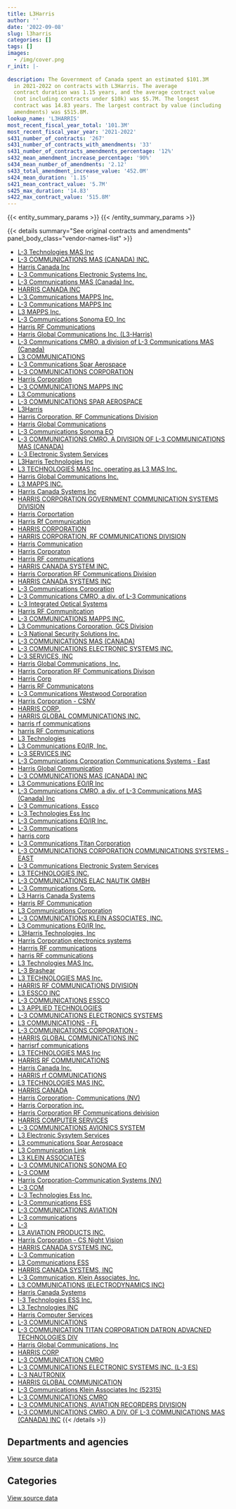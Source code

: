 ```yaml
---
title: L3Harris
author: ''
date: '2022-09-08'
slug: l3harris
categories: []
tags: []
images:
  - /img/cover.png
r_init: |-
  
description: The Government of Canada spent an estimated $101.3M
  in 2021-2022 on contracts with L3Harris. The average
  contract duration was 1.15 years, and the average contract value
  (not including contracts under $10k) was $5.7M. The longest
  contract was 14.83 years. The largest contract by value (including
  amendments) was $515.8M.
lookup_name: 'L3HARRIS'
most_recent_fiscal_year_total: '101.3M'
most_recent_fiscal_year_year: '2021-2022'
s431_number_of_contracts: '267'
s431_number_of_contracts_with_amendments: '33'
s431_number_of_contracts_amendments_percentage: '12%'
s432_mean_amendment_increase_percentage: '90%'
s434_mean_number_of_amendments: '2.12'
s433_total_amendment_increase_value: '452.0M'
s424_mean_duration: '1.15'
s421_mean_contract_value: '5.7M'
s425_max_duration: '14.83'
s422_max_contract_value: '515.8M'
---
```


<script src="/rmarkdown-libs/htmlwidgets/htmlwidgets.js"></script>
<link href="/rmarkdown-libs/datatables-css/datatables-crosstalk.css" rel="stylesheet" />
<script src="/rmarkdown-libs/datatables-binding/datatables.js"></script>
<script src="/rmarkdown-libs/jquery/jquery-3.6.0.min.js"></script>
<link href="/rmarkdown-libs/dt-core-bootstrap/css/dataTables.bootstrap.min.css" rel="stylesheet" />
<link href="/rmarkdown-libs/dt-core-bootstrap/css/dataTables.bootstrap.extra.css" rel="stylesheet" />
<script src="/rmarkdown-libs/dt-core-bootstrap/js/jquery.dataTables.min.js"></script>
<script src="/rmarkdown-libs/dt-core-bootstrap/js/dataTables.bootstrap.min.js"></script>
<link href="/rmarkdown-libs/crosstalk/css/crosstalk.min.css" rel="stylesheet" />
<script src="/rmarkdown-libs/crosstalk/js/crosstalk.min.js"></script>
<script src="/rmarkdown-libs/htmlwidgets/htmlwidgets.js"></script>
<link href="/rmarkdown-libs/datatables-css/datatables-crosstalk.css" rel="stylesheet" />
<script src="/rmarkdown-libs/datatables-binding/datatables.js"></script>
<script src="/rmarkdown-libs/jquery/jquery-3.6.0.min.js"></script>
<link href="/rmarkdown-libs/dt-core-bootstrap/css/dataTables.bootstrap.min.css" rel="stylesheet" />
<link href="/rmarkdown-libs/dt-core-bootstrap/css/dataTables.bootstrap.extra.css" rel="stylesheet" />
<script src="/rmarkdown-libs/dt-core-bootstrap/js/jquery.dataTables.min.js"></script>
<script src="/rmarkdown-libs/dt-core-bootstrap/js/dataTables.bootstrap.min.js"></script>
<link href="/rmarkdown-libs/crosstalk/css/crosstalk.min.css" rel="stylesheet" />
<script src="/rmarkdown-libs/crosstalk/js/crosstalk.min.js"></script>

{{< entity_summary_params >}}
{{< /entity_summary_params >}}

{{< details summary="See original contracts and amendments" panel_body_class="vendor-names-list" >}}
- [L-3 Technologies MAS Inc](https://search.open.canada.ca/en/ct/?sort=contract_value_f%20desc&page=1&search_text=%22L-3%20Technologies%20MAS%20Inc%22)
- [L-3 COMMUNICATIONS MAS (CANADA) INC.](https://search.open.canada.ca/en/ct/?sort=contract_value_f%20desc&page=1&search_text=%22L-3%20COMMUNICATIONS%20MAS%20%28CANADA%29%20INC.%22)
- [Harris Canada Inc](https://search.open.canada.ca/en/ct/?sort=contract_value_f%20desc&page=1&search_text=%22Harris%20Canada%20Inc%22)
- [L-3 Communications Electronic Systems Inc.](https://search.open.canada.ca/en/ct/?sort=contract_value_f%20desc&page=1&search_text=%22L-3%20Communications%20Electronic%20Systems%20Inc.%22)
- [L-3 Communications MAS (Canada) Inc.](https://search.open.canada.ca/en/ct/?sort=contract_value_f%20desc&page=1&search_text=%22L-3%20Communications%20MAS%20%28Canada%29%20Inc.%22)
- [HARRIS CANADA INC](https://search.open.canada.ca/en/ct/?sort=contract_value_f%20desc&page=1&search_text=%22HARRIS%20CANADA%20INC%22)
- [L-3 Communications MAPPS Inc.](https://search.open.canada.ca/en/ct/?sort=contract_value_f%20desc&page=1&search_text=%22L-3%20Communications%20MAPPS%20Inc.%22)
- [L-3 Communications MAPPS Inc](https://search.open.canada.ca/en/ct/?sort=contract_value_f%20desc&page=1&search_text=%22L-3%20Communications%20MAPPS%20Inc%22)
- [L3 MAPPS Inc.](https://search.open.canada.ca/en/ct/?sort=contract_value_f%20desc&page=1&search_text=%22L3%20MAPPS%20Inc.%22)
- [L-3 Communications Sonoma EO, Inc](https://search.open.canada.ca/en/ct/?sort=contract_value_f%20desc&page=1&search_text=%22L-3%20Communications%20Sonoma%20EO%2c%20Inc%22)
- [Harris RF Communications](https://search.open.canada.ca/en/ct/?sort=contract_value_f%20desc&page=1&search_text=%22Harris%20RF%20Communications%22)
- [Harris Global Communications Inc. (L3-Harris)](https://search.open.canada.ca/en/ct/?sort=contract_value_f%20desc&page=1&search_text=%22Harris%20Global%20Communications%20Inc.%20%28L3-Harris%29%22)
- [L-3 Communications CMRO, a division of L-3 Communications MAS (Canada)](https://search.open.canada.ca/en/ct/?sort=contract_value_f%20desc&page=1&search_text=%22L-3%20Communications%20CMRO%2c%20a%20division%20of%20L-3%20Communications%20MAS%20%28Canada%29%22)
- [L3 COMMUNICATIONS](https://search.open.canada.ca/en/ct/?sort=contract_value_f%20desc&page=1&search_text=%22L3%20COMMUNICATIONS%22)
- [L-3 Communications Spar Aerospace](https://search.open.canada.ca/en/ct/?sort=contract_value_f%20desc&page=1&search_text=%22L-3%20Communications%20Spar%20Aerospace%22)
- [L-3 COMMUNICATIONS CORPORATION](https://search.open.canada.ca/en/ct/?sort=contract_value_f%20desc&page=1&search_text=%22L-3%20COMMUNICATIONS%20CORPORATION%22)
- [Harris Corporation](https://search.open.canada.ca/en/ct/?sort=contract_value_f%20desc&page=1&search_text=%22Harris%20Corporation%22)
- [L-3 COMMUNICATIONS MAPPS INC](https://search.open.canada.ca/en/ct/?sort=contract_value_f%20desc&page=1&search_text=%22L-3%20COMMUNICATIONS%20MAPPS%20INC%22)
- [L3 Communications](https://search.open.canada.ca/en/ct/?sort=contract_value_f%20desc&page=1&search_text=%22L3%20Communications%22)
- [L-3 COMMUNICATIONS SPAR AEROSPACE](https://search.open.canada.ca/en/ct/?sort=contract_value_f%20desc&page=1&search_text=%22L-3%20COMMUNICATIONS%20SPAR%20AEROSPACE%22)
- [L3Harris](https://search.open.canada.ca/en/ct/?sort=contract_value_f%20desc&page=1&search_text=%22L3Harris%22)
- [Harris Corporation, RF Communications Division](https://search.open.canada.ca/en/ct/?sort=contract_value_f%20desc&page=1&search_text=%22Harris%20Corporation%2c%20RF%20Communications%20Division%22)
- [Harris Global Communications](https://search.open.canada.ca/en/ct/?sort=contract_value_f%20desc&page=1&search_text=%22Harris%20Global%20Communications%22)
- [L-3 Communications Sonoma EO](https://search.open.canada.ca/en/ct/?sort=contract_value_f%20desc&page=1&search_text=%22L-3%20Communications%20Sonoma%20EO%22)
- [L-3 COMMUNICATIONS CMRO, A DIVISION OF L-3 COMMUNICATIONS MAS (CANADA)](https://search.open.canada.ca/en/ct/?sort=contract_value_f%20desc&page=1&search_text=%22L-3%20COMMUNICATIONS%20CMRO%2c%20A%20DIVISION%20OF%20L-3%20COMMUNICATIONS%20MAS%20%28CANADA%29%22)
- [L-3 Electronic System Services](https://search.open.canada.ca/en/ct/?sort=contract_value_f%20desc&page=1&search_text=%22L-3%20Electronic%20System%20Services%22)
- [L3Harris Technologies Inc](https://search.open.canada.ca/en/ct/?sort=contract_value_f%20desc&page=1&search_text=%22L3Harris%20Technologies%20Inc%22)
- [L3 TECHNOLOGIES MAS Inc. operating as L3 MAS Inc.](https://search.open.canada.ca/en/ct/?sort=contract_value_f%20desc&page=1&search_text=%22L3%20TECHNOLOGIES%20MAS%20Inc.%20operating%20as%20L3%20MAS%20Inc.%22)
- [Harris Global Communications Inc.](https://search.open.canada.ca/en/ct/?sort=contract_value_f%20desc&page=1&search_text=%22Harris%20Global%20Communications%20Inc.%22)
- [L3 MAPPS INC.](https://search.open.canada.ca/en/ct/?sort=contract_value_f%20desc&page=1&search_text=%22L3%20MAPPS%20INC.%22)
- [Harris Canada Systems Inc](https://search.open.canada.ca/en/ct/?sort=contract_value_f%20desc&page=1&search_text=%22Harris%20Canada%20Systems%20Inc%22)
- [HARRIS CORPORATION GOVERNMENT COMMUNICATION SYSTEMS DIVISION](https://search.open.canada.ca/en/ct/?sort=contract_value_f%20desc&page=1&search_text=%22HARRIS%20CORPORATION%20GOVERNMENT%20COMMUNICATION%20SYSTEMS%20DIVISION%22)
- [Harris Corportation](https://search.open.canada.ca/en/ct/?sort=contract_value_f%20desc&page=1&search_text=%22Harris%20Corportation%22)
- [Harris Rf Communication](https://search.open.canada.ca/en/ct/?sort=contract_value_f%20desc&page=1&search_text=%22Harris%20Rf%20Communication%22)
- [HARRIS CORPORATION](https://search.open.canada.ca/en/ct/?sort=contract_value_f%20desc&page=1&search_text=%22HARRIS%20CORPORATION%22)
- [HARRIS CORPORATION, RF COMMUNICATIONS DIVISION](https://search.open.canada.ca/en/ct/?sort=contract_value_f%20desc&page=1&search_text=%22HARRIS%20CORPORATION%2c%20RF%20COMMUNICATIONS%20DIVISION%22)
- [Harris Communication](https://search.open.canada.ca/en/ct/?sort=contract_value_f%20desc&page=1&search_text=%22Harris%20Communication%22)
- [Harris Corporaton](https://search.open.canada.ca/en/ct/?sort=contract_value_f%20desc&page=1&search_text=%22Harris%20Corporaton%22)
- [Harris RF communications](https://search.open.canada.ca/en/ct/?sort=contract_value_f%20desc&page=1&search_text=%22Harris%20RF%20communications%22)
- [HARRIS CANADA SYSTEM INC.](https://search.open.canada.ca/en/ct/?sort=contract_value_f%20desc&page=1&search_text=%22HARRIS%20CANADA%20SYSTEM%20INC.%22)
- [Harris Corporation RF Communications Division](https://search.open.canada.ca/en/ct/?sort=contract_value_f%20desc&page=1&search_text=%22Harris%20Corporation%20RF%20Communications%20Division%22)
- [HARRIS CANADA SYSTEMS INC](https://search.open.canada.ca/en/ct/?sort=contract_value_f%20desc&page=1&search_text=%22HARRIS%20CANADA%20SYSTEMS%20INC%22)
- [L-3 Communications Corporation](https://search.open.canada.ca/en/ct/?sort=contract_value_f%20desc&page=1&search_text=%22L-3%20Communications%20Corporation%22)
- [L-3 Communications CMRO, a div. of L-3 Communications](https://search.open.canada.ca/en/ct/?sort=contract_value_f%20desc&page=1&search_text=%22L-3%20Communications%20CMRO%2c%20a%20div.%20of%20L-3%20Communications%22)
- [L-3 Integrated Optical Systems](https://search.open.canada.ca/en/ct/?sort=contract_value_f%20desc&page=1&search_text=%22L-3%20Integrated%20Optical%20Systems%22)
- [Harris RF Communitcation](https://search.open.canada.ca/en/ct/?sort=contract_value_f%20desc&page=1&search_text=%22Harris%20RF%20Communitcation%22)
- [L-3 COMMUNICATIONS MAPPS INC.](https://search.open.canada.ca/en/ct/?sort=contract_value_f%20desc&page=1&search_text=%22L-3%20COMMUNICATIONS%20MAPPS%20INC.%22)
- [L3 Communications Corporation, GCS Division](https://search.open.canada.ca/en/ct/?sort=contract_value_f%20desc&page=1&search_text=%22L3%20Communications%20Corporation%2c%20GCS%20Division%22)
- [L-3 National Security Solutions Inc.](https://search.open.canada.ca/en/ct/?sort=contract_value_f%20desc&page=1&search_text=%22L-3%20National%20Security%20Solutions%20Inc.%22)
- [L-3 COMMUNICATIONS MAS (CANADA)](https://search.open.canada.ca/en/ct/?sort=contract_value_f%20desc&page=1&search_text=%22L-3%20COMMUNICATIONS%20MAS%20%28CANADA%29%22)
- [L-3 COMMUNICATIONS ELECTRONIC SYSTEMS INC.](https://search.open.canada.ca/en/ct/?sort=contract_value_f%20desc&page=1&search_text=%22L-3%20COMMUNICATIONS%20ELECTRONIC%20SYSTEMS%20INC.%22)
- [L-3 SERVICES, INC](https://search.open.canada.ca/en/ct/?sort=contract_value_f%20desc&page=1&search_text=%22L-3%20SERVICES%2c%20INC%22)
- [Harris Global Communications, Inc.](https://search.open.canada.ca/en/ct/?sort=contract_value_f%20desc&page=1&search_text=%22Harris%20Global%20Communications%2c%20Inc.%22)
- [Harris Corporation RF Communications Divison](https://search.open.canada.ca/en/ct/?sort=contract_value_f%20desc&page=1&search_text=%22Harris%20Corporation%20RF%20Communications%20Divison%22)
- [Harris Corp](https://search.open.canada.ca/en/ct/?sort=contract_value_f%20desc&page=1&search_text=%22Harris%20Corp%22)
- [Harris RF Communicatons](https://search.open.canada.ca/en/ct/?sort=contract_value_f%20desc&page=1&search_text=%22Harris%20RF%20Communicatons%22)
- [L-3 Communications Westwood Corporation](https://search.open.canada.ca/en/ct/?sort=contract_value_f%20desc&page=1&search_text=%22L-3%20Communications%20Westwood%20Corporation%22)
- [Harris Corporation - CSNV](https://search.open.canada.ca/en/ct/?sort=contract_value_f%20desc&page=1&search_text=%22Harris%20Corporation%20-%20CSNV%22)
- [HARRIS CORP.](https://search.open.canada.ca/en/ct/?sort=contract_value_f%20desc&page=1&search_text=%22HARRIS%20CORP.%22)
- [HARRIS GLOBAL COMMUNICATIONS INC.](https://search.open.canada.ca/en/ct/?sort=contract_value_f%20desc&page=1&search_text=%22HARRIS%20GLOBAL%20COMMUNICATIONS%20INC.%22)
- [harris rf communications](https://search.open.canada.ca/en/ct/?sort=contract_value_f%20desc&page=1&search_text=%22harris%20rf%20communications%22)
- [harris RF Communications](https://search.open.canada.ca/en/ct/?sort=contract_value_f%20desc&page=1&search_text=%22harris%20RF%20Communications%22)
- [L3 Technologies](https://search.open.canada.ca/en/ct/?sort=contract_value_f%20desc&page=1&search_text=%22L3%20Technologies%22)
- [L3 Communications EO/IR, Inc.](https://search.open.canada.ca/en/ct/?sort=contract_value_f%20desc&page=1&search_text=%22L3%20Communications%20EO%2fIR%2c%20Inc.%22)
- [L-3 SERVICES INC](https://search.open.canada.ca/en/ct/?sort=contract_value_f%20desc&page=1&search_text=%22L-3%20SERVICES%20INC%22)
- [L-3 Communications Corporation Communications Systems - East](https://search.open.canada.ca/en/ct/?sort=contract_value_f%20desc&page=1&search_text=%22L-3%20Communications%20Corporation%20Communications%20Systems%20-%20East%22)
- [Harris Global Communication](https://search.open.canada.ca/en/ct/?sort=contract_value_f%20desc&page=1&search_text=%22Harris%20Global%20Communication%22)
- [L-3 COMMUNICATIONS MAS (CANADA) INC](https://search.open.canada.ca/en/ct/?sort=contract_value_f%20desc&page=1&search_text=%22L-3%20COMMUNICATIONS%20MAS%20%28CANADA%29%20INC%22)
- [L3 Communications EO/IR Inc](https://search.open.canada.ca/en/ct/?sort=contract_value_f%20desc&page=1&search_text=%22L3%20Communications%20EO%2fIR%20Inc%22)
- [L-3 Communications CMRO, a div. of L-3 Communications MAS (Canada) Inc](https://search.open.canada.ca/en/ct/?sort=contract_value_f%20desc&page=1&search_text=%22L-3%20Communications%20CMRO%2c%20a%20div.%20of%20L-3%20Communications%20MAS%20%28Canada%29%20Inc%22)
- [L-3 Communications, Essco](https://search.open.canada.ca/en/ct/?sort=contract_value_f%20desc&page=1&search_text=%22L-3%20Communications%2c%20Essco%22)
- [L-3 Technologies Ess Inc](https://search.open.canada.ca/en/ct/?sort=contract_value_f%20desc&page=1&search_text=%22L-3%20Technologies%20Ess%20Inc%22)
- [L-3 Communications EO/IR Inc.](https://search.open.canada.ca/en/ct/?sort=contract_value_f%20desc&page=1&search_text=%22L-3%20Communications%20EO%2fIR%20Inc.%22)
- [L-3 Communications](https://search.open.canada.ca/en/ct/?sort=contract_value_f%20desc&page=1&search_text=%22L-3%20Communications%22)
- [harris corp](https://search.open.canada.ca/en/ct/?sort=contract_value_f%20desc&page=1&search_text=%22harris%20corp%22)
- [L-3 Communications Titan Corporation](https://search.open.canada.ca/en/ct/?sort=contract_value_f%20desc&page=1&search_text=%22L-3%20Communications%20Titan%20Corporation%22)
- [L-3 COMMUNICATIONS CORPORATION COMMUNICATIONS SYSTEMS - EAST](https://search.open.canada.ca/en/ct/?sort=contract_value_f%20desc&page=1&search_text=%22L-3%20COMMUNICATIONS%20CORPORATION%20COMMUNICATIONS%20SYSTEMS%20-%20EAST%22)
- [L-3 Communications Electronic System Services](https://search.open.canada.ca/en/ct/?sort=contract_value_f%20desc&page=1&search_text=%22L-3%20Communications%20Electronic%20System%20Services%22)
- [L3 TECHNOLOGIES INC.](https://search.open.canada.ca/en/ct/?sort=contract_value_f%20desc&page=1&search_text=%22L3%20TECHNOLOGIES%20INC.%22)
- [L-3 COMMUNICATIONS ELAC NAUTIK GMBH](https://search.open.canada.ca/en/ct/?sort=contract_value_f%20desc&page=1&search_text=%22L-3%20COMMUNICATIONS%20ELAC%20NAUTIK%20GMBH%22)
- [L-3 Communications Corp.](https://search.open.canada.ca/en/ct/?sort=contract_value_f%20desc&page=1&search_text=%22L-3%20Communications%20Corp.%22)
- [L3 Harris Canada Systems](https://search.open.canada.ca/en/ct/?sort=contract_value_f%20desc&page=1&search_text=%22L3%20Harris%20Canada%20Systems%22)
- [Harris RF Communication](https://search.open.canada.ca/en/ct/?sort=contract_value_f%20desc&page=1&search_text=%22Harris%20RF%20Communication%22)
- [L3 Communications Corporation](https://search.open.canada.ca/en/ct/?sort=contract_value_f%20desc&page=1&search_text=%22L3%20Communications%20Corporation%22)
- [L-3 COMMUNICATIONS KLEIN ASSOCIATES, INC.](https://search.open.canada.ca/en/ct/?sort=contract_value_f%20desc&page=1&search_text=%22L-3%20COMMUNICATIONS%20KLEIN%20ASSOCIATES%2c%20INC.%22)
- [L3 Communications EO/IR Inc.](https://search.open.canada.ca/en/ct/?sort=contract_value_f%20desc&page=1&search_text=%22L3%20Communications%20EO%2fIR%20Inc.%22)
- [L3Harris Technologies, Inc](https://search.open.canada.ca/en/ct/?sort=contract_value_f%20desc&page=1&search_text=%22L3Harris%20Technologies%2c%20Inc%22)
- [Harris Corporation electronics systems](https://search.open.canada.ca/en/ct/?sort=contract_value_f%20desc&page=1&search_text=%22Harris%20Corporation%20electronics%20systems%22)
- [Harrris RF communications](https://search.open.canada.ca/en/ct/?sort=contract_value_f%20desc&page=1&search_text=%22Harrris%20RF%20communications%22)
- [harris RF communications](https://search.open.canada.ca/en/ct/?sort=contract_value_f%20desc&page=1&search_text=%22harris%20RF%20communications%22)
- [L3 Technologies MAS Inc.](https://search.open.canada.ca/en/ct/?sort=contract_value_f%20desc&page=1&search_text=%22L3%20Technologies%20MAS%20Inc.%22)
- [L-3 Brashear](https://search.open.canada.ca/en/ct/?sort=contract_value_f%20desc&page=1&search_text=%22L-3%20Brashear%22)
- [L3 TECHNOLOGIES MAS Inc.](https://search.open.canada.ca/en/ct/?sort=contract_value_f%20desc&page=1&search_text=%22L3%20TECHNOLOGIES%20MAS%20Inc.%22)
- [HARRIS RF COMMUNICATIONS DIVISION](https://search.open.canada.ca/en/ct/?sort=contract_value_f%20desc&page=1&search_text=%22HARRIS%20RF%20COMMUNICATIONS%20DIVISION%22)
- [L3 ESSCO INC](https://search.open.canada.ca/en/ct/?sort=contract_value_f%20desc&page=1&search_text=%22L3%20ESSCO%20INC%22)
- [L-3 COMMUNICATIONS ESSCO](https://search.open.canada.ca/en/ct/?sort=contract_value_f%20desc&page=1&search_text=%22L-3%20COMMUNICATIONS%20ESSCO%22)
- [L3 APPLIED TECHNOLOGIES](https://search.open.canada.ca/en/ct/?sort=contract_value_f%20desc&page=1&search_text=%22L3%20APPLIED%20TECHNOLOGIES%22)
- [L-3 COMMUNICATIONS ELECTRONICS SYSTEMS](https://search.open.canada.ca/en/ct/?sort=contract_value_f%20desc&page=1&search_text=%22L-3%20COMMUNICATIONS%20ELECTRONICS%20SYSTEMS%22)
- [L3 COMMUNICATIONS - FL](https://search.open.canada.ca/en/ct/?sort=contract_value_f%20desc&page=1&search_text=%22L3%20COMMUNICATIONS%20-%20FL%22)
- [L-3 COMMUNICATIONS CORPORATION -](https://search.open.canada.ca/en/ct/?sort=contract_value_f%20desc&page=1&search_text=%22L-3%20COMMUNICATIONS%20CORPORATION%20-%22)
- [HARRIS GLOBAL COMMUNICATIONS INC](https://search.open.canada.ca/en/ct/?sort=contract_value_f%20desc&page=1&search_text=%22HARRIS%20GLOBAL%20COMMUNICATIONS%20INC%22)
- [harrisrf communications](https://search.open.canada.ca/en/ct/?sort=contract_value_f%20desc&page=1&search_text=%22harrisrf%20communications%22)
- [L3 TECHNOLOGIES MAS Inc](https://search.open.canada.ca/en/ct/?sort=contract_value_f%20desc&page=1&search_text=%22L3%20TECHNOLOGIES%20MAS%20Inc%22)
- [HARRIS RF COMMUNICATIONS](https://search.open.canada.ca/en/ct/?sort=contract_value_f%20desc&page=1&search_text=%22HARRIS%20RF%20COMMUNICATIONS%22)
- [Harris Canada Inc.](https://search.open.canada.ca/en/ct/?sort=contract_value_f%20desc&page=1&search_text=%22Harris%20Canada%20Inc.%22)
- [HARRIS rf COMMUNICATIONS](https://search.open.canada.ca/en/ct/?sort=contract_value_f%20desc&page=1&search_text=%22HARRIS%20rf%20COMMUNICATIONS%22)
- [L3 TECHNOLOGIES MAS INC.](https://search.open.canada.ca/en/ct/?sort=contract_value_f%20desc&page=1&search_text=%22L3%20TECHNOLOGIES%20MAS%20INC.%22)
- [HARRIS CANADA](https://search.open.canada.ca/en/ct/?sort=contract_value_f%20desc&page=1&search_text=%22HARRIS%20CANADA%22)
- [Harris Corporation- Communications (NV)](https://search.open.canada.ca/en/ct/?sort=contract_value_f%20desc&page=1&search_text=%22Harris%20Corporation-%20Communications%20%28NV%29%22)
- [Harris Corporation inc.](https://search.open.canada.ca/en/ct/?sort=contract_value_f%20desc&page=1&search_text=%22Harris%20Corporation%20inc.%22)
- [Harris Corporation RF Communications deivision](https://search.open.canada.ca/en/ct/?sort=contract_value_f%20desc&page=1&search_text=%22Harris%20Corporation%20RF%20Communications%20deivision%22)
- [HARRIS COMPUTER SERVICES](https://search.open.canada.ca/en/ct/?sort=contract_value_f%20desc&page=1&search_text=%22HARRIS%20COMPUTER%20SERVICES%22)
- [L-3 COMMUNICATIONS AVIONICS SYSTEM](https://search.open.canada.ca/en/ct/?sort=contract_value_f%20desc&page=1&search_text=%22L-3%20COMMUNICATIONS%20AVIONICS%20SYSTEM%22)
- [L3 Electronic Sysytem Services](https://search.open.canada.ca/en/ct/?sort=contract_value_f%20desc&page=1&search_text=%22L3%20Electronic%20Sysytem%20Services%22)
- [L3 communications Spar Aerospace](https://search.open.canada.ca/en/ct/?sort=contract_value_f%20desc&page=1&search_text=%22L3%20communications%20Spar%20Aerospace%22)
- [L3 Communication Link](https://search.open.canada.ca/en/ct/?sort=contract_value_f%20desc&page=1&search_text=%22L3%20Communication%20Link%22)
- [L3 KLEIN ASSOCIATES](https://search.open.canada.ca/en/ct/?sort=contract_value_f%20desc&page=1&search_text=%22L3%20KLEIN%20ASSOCIATES%22)
- [L-3 COMMUNICATIONS SONOMA EO](https://search.open.canada.ca/en/ct/?sort=contract_value_f%20desc&page=1&search_text=%22L-3%20COMMUNICATIONS%20SONOMA%20EO%22)
- [L-3 COMM](https://search.open.canada.ca/en/ct/?sort=contract_value_f%20desc&page=1&search_text=%22L-3%20COMM%22)
- [Harris Corporation-Communication Systems (NV)](https://search.open.canada.ca/en/ct/?sort=contract_value_f%20desc&page=1&search_text=%22Harris%20Corporation-Communication%20Systems%20%28NV%29%22)
- [L-3 COM](https://search.open.canada.ca/en/ct/?sort=contract_value_f%20desc&page=1&search_text=%22L-3%20COM%22)
- [L-3 Technologies Ess Inc.](https://search.open.canada.ca/en/ct/?sort=contract_value_f%20desc&page=1&search_text=%22L-3%20Technologies%20Ess%20Inc.%22)
- [L-3 Communications ESS](https://search.open.canada.ca/en/ct/?sort=contract_value_f%20desc&page=1&search_text=%22L-3%20Communications%20ESS%22)
- [L-3 COMMUNICATIONS AVIATION](https://search.open.canada.ca/en/ct/?sort=contract_value_f%20desc&page=1&search_text=%22L-3%20COMMUNICATIONS%20AVIATION%22)
- [L-3 communications](https://search.open.canada.ca/en/ct/?sort=contract_value_f%20desc&page=1&search_text=%22L-3%20communications%22)
- [L-3](https://search.open.canada.ca/en/ct/?sort=contract_value_f%20desc&page=1&search_text=%22L-3%22)
- [L3 AVIATION PRODUCTS INC.](https://search.open.canada.ca/en/ct/?sort=contract_value_f%20desc&page=1&search_text=%22L3%20AVIATION%20PRODUCTS%20INC.%22)
- [Harris Corporation - CS Night Vision](https://search.open.canada.ca/en/ct/?sort=contract_value_f%20desc&page=1&search_text=%22Harris%20Corporation%20-%20CS%20Night%20Vision%22)
- [HARRIS CANADA SYSTEMS INC.](https://search.open.canada.ca/en/ct/?sort=contract_value_f%20desc&page=1&search_text=%22HARRIS%20CANADA%20SYSTEMS%20INC.%22)
- [L-3 Communication](https://search.open.canada.ca/en/ct/?sort=contract_value_f%20desc&page=1&search_text=%22L-3%20Communication%22)
- [L3 Communications ESS](https://search.open.canada.ca/en/ct/?sort=contract_value_f%20desc&page=1&search_text=%22L3%20Communications%20ESS%22)
- [HARRIS CANADA SYSTEMS, INC](https://search.open.canada.ca/en/ct/?sort=contract_value_f%20desc&page=1&search_text=%22HARRIS%20CANADA%20SYSTEMS%2c%20INC%22)
- [L-3 Communication, Klein Associates, Inc.](https://search.open.canada.ca/en/ct/?sort=contract_value_f%20desc&page=1&search_text=%22L-3%20Communication%2c%20Klein%20Associates%2c%20Inc.%22)
- [L3 COMMUNICATIONS (ELECTRODYNAMICS INC)](https://search.open.canada.ca/en/ct/?sort=contract_value_f%20desc&page=1&search_text=%22L3%20COMMUNICATIONS%20%28ELECTRODYNAMICS%20INC%29%22)
- [Harris Canada Systems](https://search.open.canada.ca/en/ct/?sort=contract_value_f%20desc&page=1&search_text=%22Harris%20Canada%20Systems%22)
- [l-3 Technologies ESS Inc.](https://search.open.canada.ca/en/ct/?sort=contract_value_f%20desc&page=1&search_text=%22l-3%20Technologies%20ESS%20Inc.%22)
- [L3 Technologies INC](https://search.open.canada.ca/en/ct/?sort=contract_value_f%20desc&page=1&search_text=%22L3%20Technologies%20INC%22)
- [Harris Computer Services](https://search.open.canada.ca/en/ct/?sort=contract_value_f%20desc&page=1&search_text=%22Harris%20Computer%20Services%22)
- [L-3 COMMUNICATIONS](https://search.open.canada.ca/en/ct/?sort=contract_value_f%20desc&page=1&search_text=%22L-3%20COMMUNICATIONS%22)
- [L-3 COMMUNICATION TITAN CORPORATION DATRON ADVACNED TECHNOLOGIES DIV](https://search.open.canada.ca/en/ct/?sort=contract_value_f%20desc&page=1&search_text=%22L-3%20COMMUNICATION%20TITAN%20CORPORATION%20DATRON%20ADVACNED%20TECHNOLOGIES%20DIV%22)
- [Harris Global Communications, Inc](https://search.open.canada.ca/en/ct/?sort=contract_value_f%20desc&page=1&search_text=%22Harris%20Global%20Communications%2c%20Inc%22)
- [HARRIS CORP](https://search.open.canada.ca/en/ct/?sort=contract_value_f%20desc&page=1&search_text=%22HARRIS%20CORP%22)
- [L-3 COMMUNICATION CMRO](https://search.open.canada.ca/en/ct/?sort=contract_value_f%20desc&page=1&search_text=%22L-3%20COMMUNICATION%20CMRO%22)
- [L-3 COMMUNICATIONS ELECTRONIC SYSTEMS INC. (L-3 ES)](https://search.open.canada.ca/en/ct/?sort=contract_value_f%20desc&page=1&search_text=%22L-3%20COMMUNICATIONS%20ELECTRONIC%20SYSTEMS%20INC.%20%28L-3%20ES%29%22)
- [L-3 NAUTRONIX](https://search.open.canada.ca/en/ct/?sort=contract_value_f%20desc&page=1&search_text=%22L-3%20NAUTRONIX%22)
- [HARRIS GLOBAL COMMUNICATION](https://search.open.canada.ca/en/ct/?sort=contract_value_f%20desc&page=1&search_text=%22HARRIS%20GLOBAL%20COMMUNICATION%22)
- [L-3 Communications Klein Associates Inc (52315)](https://search.open.canada.ca/en/ct/?sort=contract_value_f%20desc&page=1&search_text=%22L-3%20Communications%20Klein%20Associates%20Inc%20%2852315%29%22)
- [L-3 COMMUNICATIONS CMRO](https://search.open.canada.ca/en/ct/?sort=contract_value_f%20desc&page=1&search_text=%22L-3%20COMMUNICATIONS%20CMRO%22)
- [L-3 COMMUNICATIONS, AVIATION RECORDERS DIVISION](https://search.open.canada.ca/en/ct/?sort=contract_value_f%20desc&page=1&search_text=%22L-3%20COMMUNICATIONS%2c%20AVIATION%20RECORDERS%20DIVISION%22)
- [L-3 COMMUNICATIONS CMRO, A DIV. OF L-3 COMMUNICATIONS MAS (CANADA) INC](https://search.open.canada.ca/en/ct/?sort=contract_value_f%20desc&page=1&search_text=%22L-3%20COMMUNICATIONS%20CMRO%2c%20A%20DIV.%20OF%20L-3%20COMMUNICATIONS%20MAS%20%28CANADA%29%20INC%22)
{{< /details >}}

## Departments and agencies

<div id="htmlwidget-1" style="width:100%;height:auto;" class="datatables html-widget"></div>
<script type="application/json" data-for="htmlwidget-1">{"x":{"style":"bootstrap","filter":"none","vertical":false,"data":[["<a href=\"/departments/cic/\">Immigration, Refugees and Citizenship Canada<\/a>","<a href=\"/departments/csa-asc/\">Canadian Space Agency<\/a>","<a href=\"/departments/dfo-mpo/\">Fisheries and Oceans Canada<\/a>","<a href=\"/departments/dnd-mdn/\">National Defence<\/a>","<a href=\"/departments/ec/\">Environment and Climate Change Canada<\/a>","<a href=\"/departments/nrc-cnrc/\">National Research Council Canada<\/a>","<a href=\"/departments/pco-bcp/\">Privy Council Office<\/a>","<a href=\"/departments/pwgsc-tpsgc/\">Public Services and Procurement Canada<\/a>","<a href=\"/departments/rcmp-grc/\">Royal Canadian Mounted Police<\/a>","<a href=\"/departments/tc/\">Transport Canada<\/a>","<a href=\"/departments/tsb-bst/\">Transportation Safety Board of Canada<\/a>"],[null,1580266.55,null,153141553.8,153443.98,402725.45,null,44905.41,5528612.88,null,369.53],[null,1584596.05,62232.63,132364864.55,null,17401.25,null,null,1914446.79,49603.94,44907.44],[null,1834097.32,null,103035285.84,null,6696.83,899723.48,null,2334963.06,null,16975.69],[25076.33,2066612.73,null,97319142.23,null,41661.05,1676.06,null,1783110.07,64088.22,8430.01]],"container":"<table class=\"table table-striped table-hover row-border order-column display\">\n  <thead>\n    <tr>\n      <th>Department<\/th>\n      <th>2018-2019<\/th>\n      <th>2019-2020<\/th>\n      <th>2020-2021<\/th>\n      <th>2021-2022<\/th>\n    <\/tr>\n  <\/thead>\n<\/table>","options":{"order":[[4,"desc"]],"pageLength":10,"autoWidth":true,"columnDefs":[{"targets":1,"render":"function(data, type, row, meta) {\n    return type !== 'display' ? data : DTWidget.formatCurrency(data, \"$\", 2, 3, \",\", \".\", true, null);\n  }"},{"targets":2,"render":"function(data, type, row, meta) {\n    return type !== 'display' ? data : DTWidget.formatCurrency(data, \"$\", 2, 3, \",\", \".\", true, null);\n  }"},{"targets":3,"render":"function(data, type, row, meta) {\n    return type !== 'display' ? data : DTWidget.formatCurrency(data, \"$\", 2, 3, \",\", \".\", true, null);\n  }"},{"targets":4,"render":"function(data, type, row, meta) {\n    return type !== 'display' ? data : DTWidget.formatCurrency(data, \"$\", 2, 3, \",\", \".\", true, null);\n  }"},{"width":"16%","targets":[1,2,3,4]},{"className":"dt-right","targets":[1,2,3,4]}],"orderClasses":false}},"evals":["options.columnDefs.0.render","options.columnDefs.1.render","options.columnDefs.2.render","options.columnDefs.3.render"],"jsHooks":[]}</script>
<p class="text-right">
<a href="https://github.com/GoC-Spending/contracts-data/tree/main/data/out/vendors/l3harris/summary_by_fiscal_year_by_department.csv" class="source-data-link btn btn-link">View source data</a>
</p>

## Categories

<div id="htmlwidget-2" style="width:100%;height:auto;" class="datatables html-widget"></div>
<script type="application/json" data-for="htmlwidget-2">{"x":{"style":"bootstrap","filter":"none","vertical":false,"data":[["<a href=\"/categories/facilities_and_construction/\">Facilities and construction<\/a>","<a href=\"/categories/office_management/\">Office management<\/a>","<a href=\"/categories/defence/\">Defence<\/a>","<a href=\"/categories/professional_services/\">Professional services<\/a>","<a href=\"/categories/information_technology/\">Information technology<\/a>","<a href=\"/categories/transportation_and_logistics/\">Transportation and logistics<\/a>","<a href=\"/categories/industrial_products_and_services/\">Industrial products and services<\/a>","<a href=\"/categories/human_capital/\">Human capital<\/a>"],[9828928.91,null,71704568.02,995730.36,5404732.57,null,72917917.76,null],[10302818.14,9880.68,71613222.97,183867.08,1832332.69,49603.94,51945002.85,101324.3],[9504050.54,36901.32,47613357.26,157837.6,4105419.43,null,46710176.06,null],[10019268.16,null,43868058.32,49052.28,3874516.61,56483.86,43442417.47,null]],"container":"<table class=\"table table-striped table-hover row-border order-column display\">\n  <thead>\n    <tr>\n      <th>Category<\/th>\n      <th>2018-2019<\/th>\n      <th>2019-2020<\/th>\n      <th>2020-2021<\/th>\n      <th>2021-2022<\/th>\n    <\/tr>\n  <\/thead>\n<\/table>","options":{"order":[[4,"desc"]],"dom":"t","pageLength":30,"autoWidth":true,"columnDefs":[{"targets":1,"render":"function(data, type, row, meta) {\n    return type !== 'display' ? data : DTWidget.formatCurrency(data, \"$\", 2, 3, \",\", \".\", true, null);\n  }"},{"targets":2,"render":"function(data, type, row, meta) {\n    return type !== 'display' ? data : DTWidget.formatCurrency(data, \"$\", 2, 3, \",\", \".\", true, null);\n  }"},{"targets":3,"render":"function(data, type, row, meta) {\n    return type !== 'display' ? data : DTWidget.formatCurrency(data, \"$\", 2, 3, \",\", \".\", true, null);\n  }"},{"targets":4,"render":"function(data, type, row, meta) {\n    return type !== 'display' ? data : DTWidget.formatCurrency(data, \"$\", 2, 3, \",\", \".\", true, null);\n  }"},{"width":"16%","targets":[1,2,3,4]},{"className":"dt-right","targets":[1,2,3,4]}],"orderClasses":false,"lengthMenu":[10,25,30,50,100]}},"evals":["options.columnDefs.0.render","options.columnDefs.1.render","options.columnDefs.2.render","options.columnDefs.3.render"],"jsHooks":[]}</script>
<p class="text-right">
<a href="https://github.com/GoC-Spending/contracts-data/tree/main/data/out/vendors/l3harris/summary_by_fiscal_year_by_category.csv" class="source-data-link btn btn-link">View source data</a>
</p>
